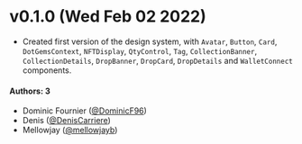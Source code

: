 # v0.1.0 (Wed Feb 02 2022)

- Created first version of the design system, with `Avatar`, `Button`, `Card`, `DotGemsContext`, `NFTDisplay`, `QtyControl`, `Tag`, `CollectionBanner`, `CollectionDetails`, `DropBanner`, `DropCard`, `DropDetails` and `WalletConnect` components.

#### Authors: 3

- Dominic Fournier ([@DominicF96](https://github.com/DominicF96))
- Denis ([@DenisCarriere](https://github.com/DenisCarriere))
- Mellowjay ([@mellowjayb](https://github.com/mellowjayb))